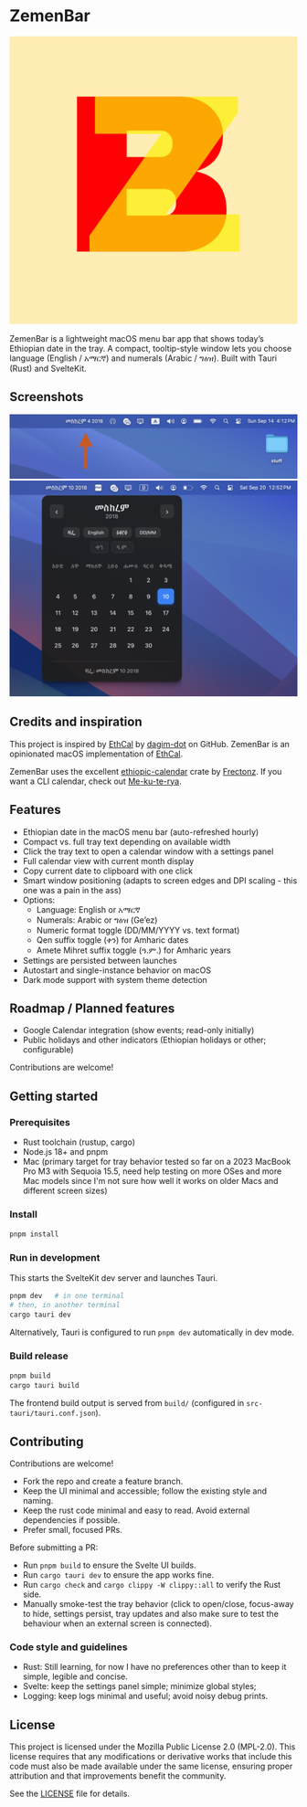 # ZemenBar
![App Icon](docs/images/0.png)

ZemenBar is a lightweight macOS menu bar app that shows today’s Ethiopian date in the tray. A compact, tooltip-style window lets you choose language (English / አማርኛ) and numerals (Arabic / ግዕዝ). Built with Tauri (Rust) and SvelteKit.

## Screenshots

![Zemen Bar](docs/images/1.png)
![Calendar window](docs/images/3.png)


## Credits and inspiration

This project is inspired by [EthCal](https://github.com/dagimg-dot/EthCal) by [dagim-dot](https://github.com/dagimg-dot) on GitHub. ZemenBar is an opinionated macOS implementation of [EthCal](https://github.com/dagimg-dot/EthCal).

ZemenBar uses the excellent [ethiopic-calendar](https://crates.io/crates/ethiopic-calendar) crate by [Frectonz](https://github.com/frectonz). If you want a CLI calendar, check out [Me-ku-te-rya](https://github.com/frectonz/mek-ut-er-ya).

## Features
- Ethiopian date in the macOS menu bar (auto-refreshed hourly)
- Compact vs. full tray text depending on available width
- Click the tray text to open a calendar window with a settings panel
- Full calendar view with current month display
- Copy current date to clipboard with one click
- Smart window positioning (adapts to screen edges and DPI scaling - this one was a pain in the ass)
- Options:
  - Language: English or አማርኛ
  - Numerals: Arabic or ግዕዝ (Ge’ez)
  - Numeric format toggle (DD/MM/YYYY vs. text format)
  - Qen suffix toggle (ቀን) for Amharic dates
  - Amete Mihret suffix toggle (ዓ.ም.) for Amharic years
- Settings are persisted between launches
- Autostart and single-instance behavior on macOS
- Dark mode support with system theme detection

## Roadmap / Planned features
- Google Calendar integration (show events; read-only initially)
- Public holidays and other indicators (Ethiopian holidays or other; configurable)

Contributions are welcome!

## Getting started

### Prerequisites
- Rust toolchain (rustup, cargo)
- Node.js 18+ and pnpm
- Mac (primary target for tray behavior tested so far on a 2023 MacBook Pro M3 with Sequoia 15.5, need help testing on more OSes and more Mac models since I'm not sure how well it works on older Macs and different screen sizes)

### Install
```sh
pnpm install
```

### Run in development
This starts the SvelteKit dev server and launches Tauri.
```sh
pnpm dev   # in one terminal
# then, in another terminal
cargo tauri dev
```

Alternatively, Tauri is configured to run `pnpm dev` automatically in dev mode.

### Build release
```sh
pnpm build
cargo tauri build
```
The frontend build output is served from `build/` (configured in `src-tauri/tauri.conf.json`).

## Contributing
Contributions are welcome!
- Fork the repo and create a feature branch.
- Keep the UI minimal and accessible; follow the existing style and naming.
- Keep the rust code minimal and easy to read. Avoid external dependencies if possible.
- Prefer small, focused PRs.

Before submitting a PR:
- Run `pnpm build` to ensure the Svelte UI builds.
- Run `cargo tauri dev` to ensure the app works fine.
- Run `cargo check` and `cargo clippy -W clippy::all` to verify the Rust side.
- Manually smoke-test the tray behavior (click to open/close, focus-away to hide, settings persist, tray updates and also make sure to test the behaviour when an external screen is connected).

### Code style and guidelines
- Rust: Still learning, for now I have no preferences other than to keep it simple, legible and concise.
- Svelte: keep the settings panel simple; minimize global styles;
- Logging: keep logs minimal and useful; avoid noisy debug prints.

## License
This project is licensed under the Mozilla Public License 2.0 (MPL-2.0). This license requires that any modifications or derivative works that include this code must also be made available under the same license, ensuring proper attribution and that improvements benefit the community.

See the [LICENSE](LICENSE) file for details.
